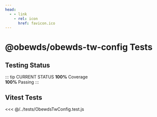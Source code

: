 ```yaml
---
head:
  - - link
    - rel: icon
      href: favicon.ico
---
```





# @obewds/obewds-tw-config Tests



## Testing Status

::: tip CURRENT STATUS
**100%** Coverage  
**100%** Passing
:::



## Vitest Tests

<<< @/../tests/ObewdsTwConfig.test.js